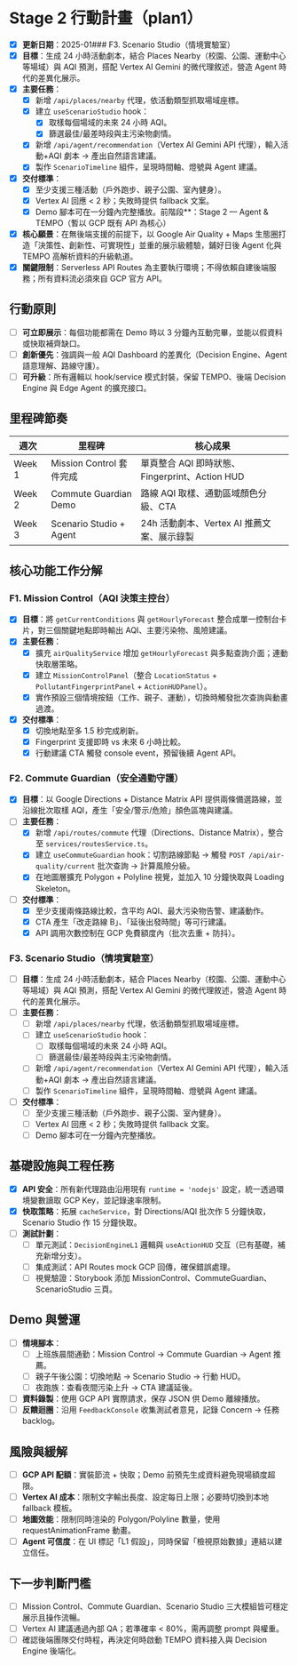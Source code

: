 # Stage 2 行動計畫（plan1）

- [x] **更新日期**：2025-01### F3. Scenario Studio（情境實驗室）
- [x] **目標**：生成 24 小時活動劇本，結合 Places Nearby（校園、公園、運動中心等場域）與 AQI 預測，搭配 Vertex AI Gemini 的微代理敘述，營造 Agent 時代的差異化展示。
- [x] **主要任務**：
  - [x] 新增 `/api/places/nearby` 代理，依活動類型抓取場域座標。
  - [x] 建立 `useScenarioStudio` hook：
    - [x] 取樣每個場域的未來 24 小時 AQI。
    - [x] 篩選最佳/最差時段與主污染物劇情。
  - [x] 新增 `/api/agent/recommendation`（Vertex AI Gemini API 代理），輸入活動+AQI 劇本 → 產出自然語言建議。
  - [x] 製作 `ScenarioTimeline` 組件，呈現時間軸、燈號與 Agent 建議。
- [x] **交付標準**：
  - [x] 至少支援三種活動（戶外跑步、親子公園、室內健身）。
  - [x] Vertex AI 回應 < 2 秒；失敗時提供 fallback 文案。
  - [x] Demo 腳本可在一分鐘內完整播放。前階段**：Stage 2 — Agent & TEMPO（暫以 GCP 既有 API 為核心）
- [x] **核心願景**：在無後端支援的前提下，以 Google Air Quality + Maps 生態圈打造「決策性、創新性、可實現性」並重的展示級體驗，鋪好日後 Agent 化與 TEMPO 高解析資料的升級軌道。
- [x] **關鍵限制**：Serverless API Routes 為主要執行環境；不得依賴自建後端服務；所有資料流必須來自 GCP 官方 API。

## 行動原則

- [ ] **可立即展示**：每個功能都需在 Demo 時以 3 分鐘內互動完畢，並能以假資料或快取補齊缺口。
- [ ] **創新優先**：強調與一般 AQI Dashboard 的差異化（Decision Engine、Agent 語意理解、路線守護）。
- [ ] **可升級**：所有邏輯以 hook/service 模式封裝，保留 TEMPO、後端 Decision Engine 與 Edge Agent 的擴充接口。

## 里程碑節奏

| 週次 | 里程碑 | 核心成果 |
|------|--------|----------|
| Week 1 | Mission Control 套件完成 | 單頁整合 AQI 即時狀態、Fingerprint、Action HUD |
| Week 2 | Commute Guardian Demo | 路線 AQI 取樣、通勤區域顏色分級、CTA |
| Week 3 | Scenario Studio + Agent | 24h 活動劇本、Vertex AI 推薦文案、展示錄製 |

## 核心功能工作分解

### F1. Mission Control（AQI 決策主控台）
- [x] **目標**：將 `getCurrentConditions` 與 `getHourlyForecast` 整合成單一控制台卡片，對三個關鍵地點即時輸出 AQI、主要污染物、風險建議。
- [x] **主要任務**：
  - [x] 擴充 `airQualityService` 增加 `getHourlyForecast` 與多點查詢介面；連動快取層策略。
  - [x] 建立 `MissionControlPanel`（整合 `LocationStatus` + `PollutantFingerprintPanel` + `ActionHUDPanel`）。
  - [x] 實作預設三個情境按鈕（工作、親子、運動），切換時觸發批次查詢與動畫過渡。
- [x] **交付標準**：
  - [x] 切換地點至多 1.5 秒完成刷新。
  - [x] Fingerprint 支援即時 vs 未來 6 小時比較。
  - [x] 行動建議 CTA 觸發 console event，預留後續 Agent API。

### F2. Commute Guardian（安全通勤守護）
- [x] **目標**：以 Google Directions + Distance Matrix API 提供兩條備選路線，並沿線批次取樣 AQI，產生「安全/警示/危險」顏色區塊與建議。
- [ ] **主要任務**：
  - [x] 新增 `/api/routes/commute` 代理（Directions、Distance Matrix），整合至 `services/routesService.ts`。
  - [x] 建立 `useCommuteGuardian` hook：切割路線節點 → 觸發 `POST /api/air-quality/current` 批次查詢 → 計算風險分級。
  - [x] 在地圖層擴充 Polygon + Polyline 視覺，並加入 10 分鐘快取與 Loading Skeleton。
- [ ] **交付標準**：
  - [x] 至少支援兩條路線比較，含平均 AQI、最大污染物告警、建議動作。
  - [x] CTA 產生「改走路線 B」、「延後出發時間」等可行建議。
  - [x] API 調用次數控制在 GCP 免費額度內（批次去重 + 防抖）。

### F3. Scenario Studio（情境實驗室）
- [ ] **目標**：生成 24 小時活動劇本，結合 Places Nearby（校園、公園、運動中心等場域）與 AQI 預測，搭配 Vertex AI Gemini 的微代理敘述，營造 Agent 時代的差異化展示。
- [ ] **主要任務**：
  - [ ] 新增 `/api/places/nearby` 代理，依活動類型抓取場域座標。
  - [ ] 建立 `useScenarioStudio` hook：
    - [ ] 取樣每個場域的未來 24 小時 AQI。
    - [ ] 篩選最佳/最差時段與主污染物劇情。
  - [ ] 新增 `/api/agent/recommendation`（Vertex AI Gemini API 代理），輸入活動+AQI 劇本 → 產出自然語言建議。
  - [ ] 製作 `ScenarioTimeline` 組件，呈現時間軸、燈號與 Agent 建議。
- [ ] **交付標準**：
  - [ ] 至少支援三種活動（戶外跑步、親子公園、室內健身）。
  - [ ] Vertex AI 回應 < 2 秒；失敗時提供 fallback 文案。
  - [ ] Demo 腳本可在一分鐘內完整播放。

## 基礎設施與工程任務

- [x] **API 安全**：所有新代理路由沿用現有 `runtime = 'nodejs'` 設定，統一透過環境變數讀取 GCP Key，並記錄速率限制。
- [x] **快取策略**：拓展 `cacheService`，對 Directions/AQI 批次作 5 分鐘快取，Scenario Studio 作 15 分鐘快取。
- [ ] **測試計劃**：
  - [ ] 單元測試：`DecisionEngineL1` 邏輯與 `useActionHUD` 交互（已有基礎，補充新增分支）。
  - [ ] 集成測試：API Routes mock GCP 回傳，確保錯誤處理。
  - [ ] 視覺驗證：Storybook 添加 MissionControl、CommuteGuardian、ScenarioStudio 三頁。

## Demo 與營運

- [ ] **情境腳本**：
  - [ ] 上班族晨間通勤：Mission Control → Commute Guardian → Agent 推薦。
  - [ ] 親子午後公園：切換地點 → Scenario Studio → 行動 HUD。
  - [ ] 夜跑族：查看夜間污染上升 → CTA 建議延後。
- [ ] **資料錄製**：使用 GCP API 實際請求，保存 JSON 供 Demo 離線播放。
- [ ] **反饋迴圈**：沿用 `FeedbackConsole` 收集測試者意見，記錄 Concern → 任務 backlog。

## 風險與緩解

- [ ] **GCP API 配額**：實裝節流 + 快取；Demo 前預先生成資料避免現場額度超限。
- [ ] **Vertex AI 成本**：限制文字輸出長度、設定每日上限；必要時切換到本地 fallback 模板。
- [ ] **地圖效能**：限制同時渲染的 Polygon/Polyline 數量，使用 requestAnimationFrame 動畫。
- [ ] **Agent 可信度**：在 UI 標記「L1 假設」，同時保留「檢視原始數據」連結以建立信任。

## 下一步判斷門檻

- [ ] Mission Control、Commute Guardian、Scenario Studio 三大模組皆可穩定展示且操作流暢。
- [ ] Vertex AI 建議通過內部 QA；若準確率 < 80%，需再調整 prompt 與權重。
- [ ] 確認後端團隊交付時程，再決定何時啟動 TEMPO 資料接入與 Decision Engine 後端化。
